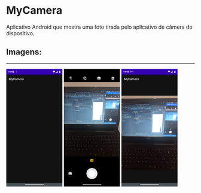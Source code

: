 # MyCamera
Aplicativo Android que mostra uma foto tirada pelo aplicativo de câmera do dispositivo.

## Imagens:

-------

<p align="left">
  <img alt="MyCamera" title="#Imagem1" width="150" src=".github/image1.jpeg" />
  <img alt="MyCamera" title="#Imagem2" width="150" src=".github/image2.jpeg" />
  <img alt="MyCamera" title="#Imagem3" width="150" src=".github/image3.jpeg" />
</p>